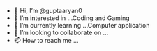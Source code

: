 - 👋 Hi, I’m @guptaaryan0
- 👀 I’m interested in ...Coding and Gaming
- 🌱 I’m currently learning ...Computer application
- 💞️ I’m looking to collaborate on ...
- 📫 How to reach me ...

<!---
guptaaryan0/guptaaryan0 is a ✨ special ✨ repository because its `README.md` (this file) appears on your GitHub profile.
You can click the Preview link to take a look at your changes.
--->
